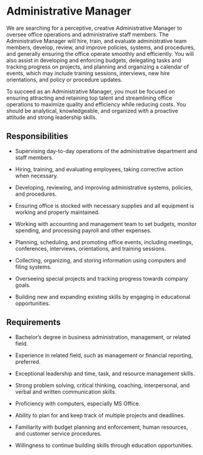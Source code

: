 # Administrative Manager

We are searching for a perceptive, creative Administrative Manager to oversee office operations and administrative staff members. The Administrative Manager will hire, train, and evaluate administrative team members, develop, review, and improve policies, systems, and procedures, and generally ensuring the office operate smoothly and efficiently. You will also assist in developing and enforcing budgets, delegating tasks and tracking progress on projects, and planning and organizing a calendar of events, which may include training sessions, interviews, new hire orientations, and policy or procedure updates.

To succeed as an Administrative Manager, you must be focused on ensuring attracting and retaining top talent and streamlining office operations to maximize quality and efficiency while reducing costs. You should be analytical, knowledgeable, and organized with a proactive attitude and strong leadership skills.

## Responsibilities

* Supervising day-to-day operations of the administrative department and staff members.

* Hiring, training, and evaluating employees, taking corrective action when necessary.

* Developing, reviewing, and improving administrative systems, policies, and procedures.

* Ensuring office is stocked with necessary supplies and all equipment is working and properly maintained.

* Working with accounting and management team to set budgets, monitor spending, and processing payroll and other expenses.

* Planning, scheduling, and promoting office events, including meetings, conferences, interviews, orientations, and training sessions.

* Collecting, organizing, and storing information using computers and filing systems.

* Overseeing special projects and tracking progress towards company goals.

* Building new and expanding existing skills by engaging in educational opportunities.

## Requirements

* Bachelor’s degree in business administration, management, or related field.

* Experience in related field, such as management or financial reporting, preferred.

* Exceptional leadership and time, task, and resource management skills.

* Strong problem solving, critical thinking, coaching, interpersonal, and verbal and written communication skills.

* Proficiency with computers, especially MS Office.

* Ability to plan for and keep track of multiple projects and deadlines.

* Familiarity with budget planning and enforcement, human resources, and customer service procedures.

* Willingness to continue building skills through education opportunities.

